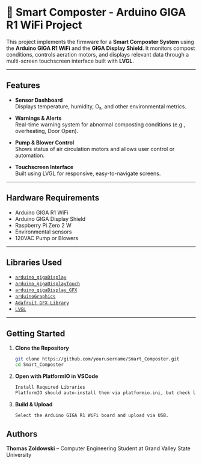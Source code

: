 # 🌱 Smart Composter - Arduino GIGA R1 WiFi Project

This project implements the firmware for a **Smart Composter System** using the **Arduino GIGA R1 WiFi** and the **GIGA Display Shield**. It monitors compost conditions, controls aeration motors, and displays relevant data through a multi-screen touchscreen interface built with **LVGL**.

---

## Features

- **Sensor Dashboard**  
  Displays temperature, humidity, O₂, and other environmental metrics.

- **Warnings & Alerts**  
  Real-time warning system for abnormal composting conditions (e.g., overheating, Door Open).

- **Pump & Blower Control**  
  Shows status of air circulation motors and allows user control or automation.

- **Touchscreen Interface**  
  Built using LVGL for responsive, easy-to-navigate screens.

---

## Hardware Requirements

- Arduino GIGA R1 WiFi
- Arduino GIGA Display Shield
- Raspberry Pi Zero 2 W
- Environmental sensors
- 120VAC Pump or Blowers

---

## Libraries Used

- [`arduino_gigaDisplay`](https://github.com/arduino-libraries/arduino_gigaDisplay)
- [`arduino_gigaDisplayTouch`](https://github.com/arduino-libraries/arduino_gigaDisplayTouch)
- [`arduino_gigaDisplay_GFX`](https://github.com/arduino-libraries/arduino_gigaDisplay_GFX)
- [`arduinoGraphics`](https://github.com/arduino-libraries/arduinoGraphics)
- [`Adafruit GFX Library`](https://github.com/adafruit/Adafruit-GFX-Library)
- [`LVGL`](https://github.com/lvgl/lvgl)

---

## Getting Started

1. **Clone the Repository**

   ```bash
   git clone https://github.com/yourusername/Smart_Composter.git
   cd Smart_Composter
   ```
2. **Open with PlatformIO in VSCode**

   ```bash
   Install Required Libraries
   PlatformIO should auto-install them via platformio.ini, but check lib_deps if needed.
   ```

3. **Build & Upload**

   ```bash
   Select the Arduino GIGA R1 WiFi board and upload via USB.
   ```

## Authors

**Thomas Zoldowski** – Computer Engineering Student at Grand Valley State University  